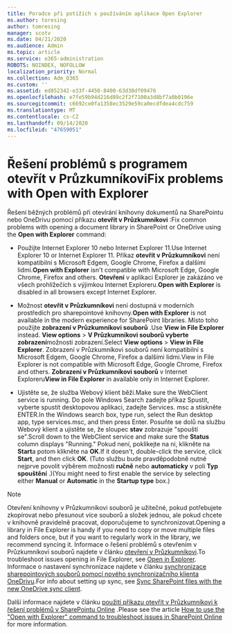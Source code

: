 ```yaml
---
title: Poradce při potížích s používáním aplikace Open Explorer
ms.author: toresing
author: tomresing
manager: scotv
ms.date: 04/21/2020
ms.audience: Admin
ms.topic: article
ms.service: o365-administration
ROBOTS: NOINDEX, NOFOLLOW
localization_priority: Normal
ms.collection: Adm_O365
ms.custom: ''
ms.assetid: ed852342-e33f-4450-8400-63d30df09476
ms.openlocfilehash: e7fe59b94d216d89c2f2f7100a3d8bf7a0b0196e
ms.sourcegitcommit: c6692ce0fa1358ec3529e59ca0ecdfdea4cdc759
ms.translationtype: MT
ms.contentlocale: cs-CZ
ms.lasthandoff: 09/14/2020
ms.locfileid: "47659051"
---
```

# <a name="fix-problems-with-open-with-explorer"></a><span data-ttu-id="61ad6-102">Řešení problémů s programem otevřít v Průzkumníkovi</span><span class="sxs-lookup"><span data-stu-id="61ad6-102">Fix problems with Open with Explorer</span></span>

<span data-ttu-id="61ad6-103">Řešení běžných problémů při otevírání knihovny dokumentů na SharePointu nebo OneDrivu pomocí příkazu **otevřít v Průzkumníkovi** :</span><span class="sxs-lookup"><span data-stu-id="61ad6-103">Fix common problems with opening a document library in SharePoint or OneDrive using the **Open with Explorer** command:</span></span> 
  
- <span data-ttu-id="61ad6-104">Použijte Internet Explorer 10 nebo Internet Explorer 11.</span><span class="sxs-lookup"><span data-stu-id="61ad6-104">Use Internet Explorer 10 or Internet Explorer 11.</span></span> <span data-ttu-id="61ad6-105">Příkaz **otevřít v Průzkumníkovi** není kompatibilní s Microsoft Edgem, Google Chrome, Firefox a dalšími lidmi.</span><span class="sxs-lookup"><span data-stu-id="61ad6-105">**Open with Explorer** isn't compatible with Microsoft Edge, Google Chrome, Firefox and others.</span></span> <span data-ttu-id="61ad6-106">**Otevření** v aplikaci Explorer je zakázáno ve všech prohlížečích s výjimkou Internet Exploreru.</span><span class="sxs-lookup"><span data-stu-id="61ad6-106">**Open with Explorer** is disabled in all browsers except Internet Explorer.</span></span> 
    
- <span data-ttu-id="61ad6-107">Možnost **otevřít v Průzkumníkovi** není dostupná v moderních prostředích pro sharepointové knihovny.</span><span class="sxs-lookup"><span data-stu-id="61ad6-107">**Open with Explorer** is not available in the modern experience for SharePoint libraries.</span></span> <span data-ttu-id="61ad6-108">Místo toho použijte **zobrazení v Průzkumníkovi souborů** .</span><span class="sxs-lookup"><span data-stu-id="61ad6-108">Use **View in File Explorer** instead.</span></span> <span data-ttu-id="61ad6-109">**View options** \> **V Průzkumníkovi souborů vyberte zobrazení**možnosti zobrazení.</span><span class="sxs-lookup"><span data-stu-id="61ad6-109">Select **View options** \> **View in File Explorer**.</span></span> <span data-ttu-id="61ad6-110">Zobrazení v Průzkumníkovi souborů není kompatibilní s Microsoft Edgem, Google Chrome, Firefox a dalšími lidmi.</span><span class="sxs-lookup"><span data-stu-id="61ad6-110">View in File Explorer is not compatible with Microsoft Edge, Google Chrome, Firefox and others.</span></span> <span data-ttu-id="61ad6-111">**Zobrazení v Průzkumníkovi souborů** v Internet Exploreru</span><span class="sxs-lookup"><span data-stu-id="61ad6-111">**View in File Explorer** in available only in Internet Explorer.</span></span> 
    
- <span data-ttu-id="61ad6-112">Ujistěte se, že služba Webový klient běží.</span><span class="sxs-lookup"><span data-stu-id="61ad6-112">Make sure the WebClient service is running.</span></span> <span data-ttu-id="61ad6-113">Do pole Windows Search zadejte příkaz Spustit, vyberte spustit desktopovou aplikaci, zadejte Services. msc a stiskněte ENTER.</span><span class="sxs-lookup"><span data-stu-id="61ad6-113">In the Windows search box, type run, select the Run desktop app, type services.msc, and then press Enter.</span></span> <span data-ttu-id="61ad6-114">Posuňte se dolů na službu Webový klient a ujistěte se, že sloupec **stav** zobrazuje "spouští se".</span><span class="sxs-lookup"><span data-stu-id="61ad6-114">Scroll down to the WebClient service and make sure the **Status** column displays "Running."</span></span> <span data-ttu-id="61ad6-115">Pokud není, poklikejte na ni, klikněte na **Start**a potom klikněte na **OK**.</span><span class="sxs-lookup"><span data-stu-id="61ad6-115">If it doesn't, double-click the service, click **Start**, and then click **OK**.</span></span> <span data-ttu-id="61ad6-116">(Tuto službu bude pravděpodobně nutné nejprve povolit výběrem možnosti **ručně** nebo **automaticky** v poli **Typ spouštění** .)</span><span class="sxs-lookup"><span data-stu-id="61ad6-116">(You might need to first enable the service by selecting either **Manual** or **Automatic** in the **Startup type** box.)</span></span> 
    
> [!NOTE]
> <span data-ttu-id="61ad6-117">Otevření knihovny v Průzkumníkovi souborů je užitečné, pokud potřebujete zkopírovat nebo přesunout více souborů a složek jednou, ale pokud chcete v knihovně pravidelně pracovat, doporučujeme to synchronizovat.</span><span class="sxs-lookup"><span data-stu-id="61ad6-117">Opening a library in File Explorer is handy if you need to copy or move multiple files and folders once, but if you want to regularly work in the library, we recommend syncing it.</span></span> <span data-ttu-id="61ad6-118">Informace o řešení problémů s otevřením v Průzkumníkovi souborů najdete v článku [otevření v Průzkumníkovi](https://go.microsoft.com/fwlink/?linkid=871665).</span><span class="sxs-lookup"><span data-stu-id="61ad6-118">To troubleshoot issues opening in File Explorer, see [Open in Explorer](https://go.microsoft.com/fwlink/?linkid=871665).</span></span> <span data-ttu-id="61ad6-119">Informace o nastavení synchronizace najdete v článku [synchronizace sharepointových souborů pomocí nového synchronizačního klienta OneDrivu](https://go.microsoft.com/fwlink/?linkid=871666).</span><span class="sxs-lookup"><span data-stu-id="61ad6-119">For info about setting up sync, see [Sync SharePoint files with the new OneDrive sync client](https://go.microsoft.com/fwlink/?linkid=871666).</span></span>
  
<span data-ttu-id="61ad6-120">Další informace najdete v článku [použití příkazu otevřít v Průzkumníkovi k řešení problémů v SharePointu Online](https://docs.microsoft.com/sharepoint/support/lists-and-libraries/troubleshoot-issues-using-open-with-explorer) .</span><span class="sxs-lookup"><span data-stu-id="61ad6-120">Please see the article [How to use the "Open with Explorer" command to troubleshoot issues in SharePoint Online](https://docs.microsoft.com/sharepoint/support/lists-and-libraries/troubleshoot-issues-using-open-with-explorer) for more information.</span></span> 
  

